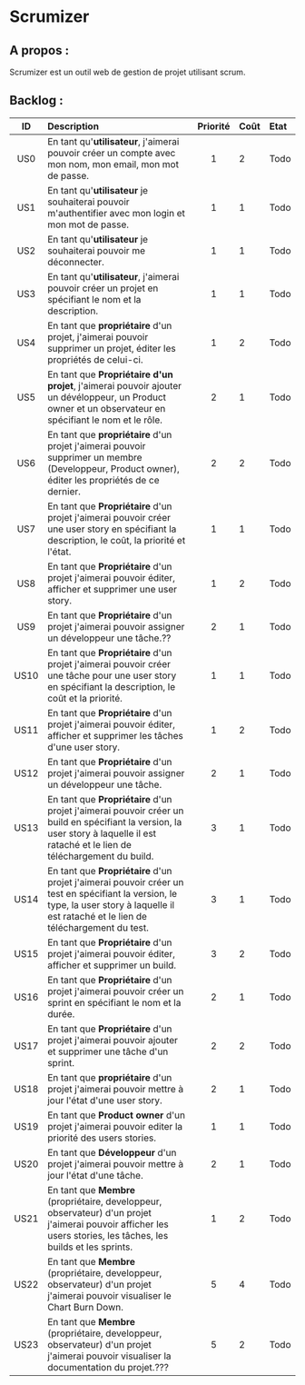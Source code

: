 Scrumizer
=========

A propos :
----------
Scrumizer est un outil web de gestion de projet utilisant scrum.

Backlog :
---------

|ID |Description|Priorité|Coût|Etat|
|:-:|:----------|:------:|:---|:---|
|US0|En tant qu'**utilisateur**, j'aimerai pouvoir créer un compte avec mon nom, mon email, mon mot de passe.|1|2|Todo|
|US1|En tant qu'**utilisateur** je souhaiterai pouvoir m'authentifier avec mon login et mon mot de passe.|1|1|Todo|
|US2|En tant qu'**utilisateur** je souhaiterai pouvoir me déconnecter.|1|1|Todo|
|US3|En tant qu'**utilisateur**, j'aimerai pouvoir créer un projet en spécifiant le nom et la description.|1|1|Todo|
|US4|En tant que **propriétaire** d'un projet, j'aimerai pouvoir supprimer un projet,  éditer les propriétés de celui-ci.|1|2|Todo|
|US5|En tant que **Propriétaire d'un projet**, j'aimerai pouvoir ajouter un dévéloppeur, un Product owner et un observateur en spécifiant le nom et le rôle.|2|1|Todo|
|US6|En tant que **propriétaire** d'un projet j'aimerai pouvoir supprimer un membre (Developpeur, Product owner), éditer les propriétés de ce dernier.|2|2|Todo|
|US7|En tant que **Propriétaire** d'un projet j'aimerai pouvoir créer une user story en spécifiant la description, le coût, la priorité et l'état.|1|1|Todo|
|US8|En tant que **Propriétaire** d'un projet j'aimerai pouvoir éditer, afficher et supprimer une user story.|1|2|Todo|
|US9|En tant que **Propriétaire** d'un projet j'aimerai pouvoir assigner un développeur une tâche.??|2|1|Todo|
|US10|En tant que **Propriétaire** d'un projet j'aimerai pouvoir créer une tâche pour une user story en spécifiant la description, le coût et la priorité.|1|1|Todo|
|US11|En tant que **Propriétaire** d'un projet j'aimerai pouvoir éditer, afficher et supprimer les tâches d'une user story.|1|2|Todo|
|US12|En tant que **Propriétaire** d'un projet j'aimerai pouvoir assigner un développeur une tâche.|2|1|Todo|
|US13|En tant que **Propriétaire** d'un projet j'aimerai pouvoir créer un build en spécifiant la version, la user story à laquelle il est rataché et le lien de téléchargement du build.|3|1|Todo|
|US14|En tant que **Propriétaire** d'un projet j'aimerai pouvoir créer un test en spécifiant la version, le type, la user story à laquelle il est rataché et le lien de téléchargement du test.|3|1|Todo|
|US15|En tant que **Propriétaire** d'un projet j'aimerai pouvoir éditer, afficher et supprimer un build.|3|2|Todo|
|US16|En tant que **Propriétaire** d'un projet j'aimerai pouvoir créer un sprint en spécifiant le nom et la durée.|2|1|Todo|
|US17|En tant que **Propriétaire** d'un projet j'aimerai pouvoir ajouter et supprimer une tâche d'un sprint.|2|2|Todo|
|US18|En tant que **propriétaire** d'un projet j'aimerai pouvoir mettre à jour l'état d'une user story.|2|1|Todo|
|US19|En tant que **Product owner** d'un projet j'aimerai pouvoir editer la priorité des users stories.|1|1|Todo|
|US20|En tant que **Développeur** d'un projet j'aimerai pouvoir mettre à jour l'état d'une tâche.|2|1|Todo|
|US21|En tant que **Membre** (propriétaire, developpeur, observateur) d'un projet j'aimerai pouvoir afficher les users stories, les tâches, les builds et les sprints.|1|2|Todo|
|US22|En tant que **Membre** (propriétaire, developpeur, observateur) d'un projet j'aimerai pouvoir visualiser le Chart Burn Down.|5|4|Todo|
|US23|En tant que **Membre** (propriétaire, developpeur, observateur) d'un projet j'aimerai pouvoir visualiser la documentation du projet.???|5|2|Todo|



